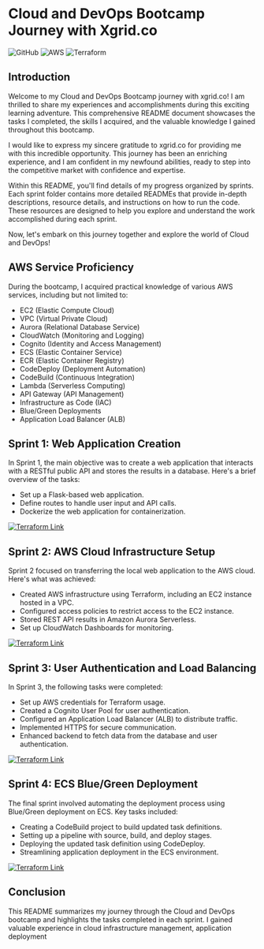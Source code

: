 # Cloud and DevOps Bootcamp Journey with Xgrid.co

![GitHub](https://img.shields.io/badge/GitHub-SanaRahman-blue?style=flat-square&logo=github)
![AWS](https://img.shields.io/badge/AWS-AmazonWebServices-yellow?style=flat-square&logo=amazon-aws)
![Terraform](https://img.shields.io/badge/Terraform-Proficient-purple?style=flat-square&logo=terraform)

## Introduction
Welcome to my Cloud and DevOps Bootcamp journey with xgrid.co! I am thrilled to share my experiences and accomplishments during this exciting learning adventure. This comprehensive README document showcases the tasks I completed, the skills I acquired, and the valuable knowledge I gained throughout this bootcamp.

I would like to express my sincere gratitude to xgrid.co for providing me with this incredible opportunity. This journey has been an enriching experience, and I am confident in my newfound abilities, ready to step into the competitive market with confidence and expertise.

Within this README, you'll find details of my progress organized by sprints. Each sprint folder contains more detailed READMEs that provide in-depth descriptions, resource details, and instructions on how to run the code. These resources are designed to help you explore and understand the work accomplished during each sprint.

Now, let's embark on this journey together and explore the world of Cloud and DevOps!

## AWS Service Proficiency
During the bootcamp, I acquired practical knowledge of various AWS services, including but not limited to:

- EC2 (Elastic Compute Cloud)
- VPC (Virtual Private Cloud)
- Aurora (Relational Database Service)
- CloudWatch (Monitoring and Logging)
- Cognito (Identity and Access Management)
- ECS (Elastic Container Service)
- ECR (Elastic Container Registry)
- CodeDeploy (Deployment Automation)
- CodeBuild (Continuous Integration)
- Lambda (Serverless Computing)
- API Gateway (API Management)
- Infrastructure as Code (IAC)
- Blue/Green Deployments
- Application Load Balancer (ALB)


## Sprint 1: Web Application Creation
In Sprint 1, the main objective was to create a web application that interacts with a RESTful public API and stores the results in a database. Here's a brief overview of the tasks:

- Set up a Flask-based web application.
- Define routes to handle user input and API calls.
- Dockerize the web application for containerization.

[![Terraform Link](https://img.shields.io/badge/Terraform-FolderLink-success)](link_to_your_terraform_folder_sprint_1)

## Sprint 2: AWS Cloud Infrastructure Setup
Sprint 2 focused on transferring the local web application to the AWS cloud. Here's what was achieved:

- Created AWS infrastructure using Terraform, including an EC2 instance hosted in a VPC.
- Configured access policies to restrict access to the EC2 instance.
- Stored REST API results in Amazon Aurora Serverless.
- Set up CloudWatch Dashboards for monitoring.

[![Terraform Link](https://img.shields.io/badge/Terraform-FolderLink-success)](link_to_your_terraform_folder_sprint_2)

## Sprint 3: User Authentication and Load Balancing
In Sprint 3, the following tasks were completed:

- Set up AWS credentials for Terraform usage.
- Created a Cognito User Pool for user authentication.
- Configured an Application Load Balancer (ALB) to distribute traffic.
- Implemented HTTPS for secure communication.
- Enhanced backend to fetch data from the database and user authentication.

[![Terraform Link](https://img.shields.io/badge/Terraform-FolderLink-success)](link_to_your_terraform_folder_sprint_3)

## Sprint 4: ECS Blue/Green Deployment
The final sprint involved automating the deployment process using Blue/Green deployment on ECS. Key tasks included:

- Creating a CodeBuild project to build updated task definitions.
- Setting up a pipeline with source, build, and deploy stages.
- Deploying the updated task definition using CodeDeploy.
- Streamlining application deployment in the ECS environment.

[![Terraform Link](https://img.shields.io/badge/Terraform-FolderLink-success)](link_to_your_terraform_folder_sprint_4)

## Conclusion
This README summarizes my journey through the Cloud and DevOps bootcamp and highlights the tasks completed in each sprint. I gained valuable experience in cloud infrastructure management, application deployment
